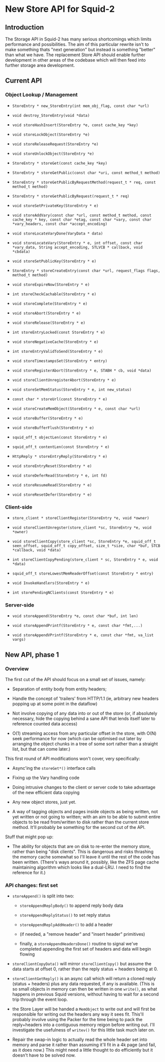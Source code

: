 # New Store API for Squid-2

## Introduction

The Storage API in Squid-2 has many serious shortcomings which limits
performance and possibilities. The aim of this particular rewrite isn't
to make something thats "next generation" but instead is something
"better" than what we have. The replacement Store API should enable
further development in other areas of the codebase which will then feed
into further storage area development.

## Current API

### Object Lookup / Management

  - `StoreEntry * new_StoreEntry(int mem_obj_flag, const char *url)`

  - `void destroy_StoreEntry(void *data)`

  - `void storeHashInsert(StoreEntry *e, const cache_key *key)`

  - `void storeLockObject(StoreEntry *e)`

  - `void storeReleaseRequest(StoreEntry *e)`

  - `void storeUnlockObject(StoreEntry *e)`

  - `StoreEntry * storeGet(const cache_key *key)`

  - `StoreEntry * storeGetPublic(const char *uri, const method_t
    method)`

  - `StoreEntry * storeGetPublicByRequestMethod(request_t * req, const
    method_t method)`

  - `StoreEntry * storeGetPublicByRequest(request_t * req)`

  - `void storeSetPrivateKey(StoreEntry * e)`

  - `void storeAddVary(const char *url, const method_t method, const
    cache_key * key, const char *etag, const char *vary, const char
    *vary_headers, const char *accept_encoding)`

  - `void storeLocateVaryDone(VaryData * data)`

  - `void storeLocateVary(StoreEntry * e, int offset, const char
    *vary_data, String accept_encoding, STLVCB * callback, void
    *cbdata)`

  - `void storeSetPublicKey(StoreEntry * e)`

  - `StoreEntry * storeCreateEntry(const char *url, request_flags flags,
    method_t method)`

  - `void storeExpireNow(StoreEntry * e)`

  - `int storeCheckCachable(StoreEntry * e)`

  - `void storeComplete(StoreEntry * e)`

  - `void storeAbort(StoreEntry * e)`

  - `void storeRelease(StoreEntry * e)`

  - `int storeEntryLocked(const StoreEntry * e)`

  - `void storeNegativeCache(StoreEntry * e)`

  - `int storeEntryValidToSend(StoreEntry * e)`

  - `void storeTimestampsSet(StoreEntry * entry)`

  - `void storeRegisterAbort(StoreEntry * e, STABH * cb, void *data)`

  - `void storeClientUnregisterAbort(StoreEntry * e)`

  - `void storeSetMemStatus(StoreEntry * e, int new_status)`

  - `const char * storeUrl(const StoreEntry * e)`

  - `void storeCreateMemObject(StoreEntry * e, const char *url)`

  - `void storeBuffer(StoreEntry * e)`

  - `void storeBufferFlush(StoreEntry * e)`

  - `squid_off_t objectLen(const StoreEntry * e)`

  - `squid_off_t contentLen(const StoreEntry * e)`

  - `HttpReply * storeEntryReply(StoreEntry * e)`

  - `void storeEntryReset(StoreEntry * e)`

  - `void storeDeferRead(StoreEntry * e, int fd)`

  - `void storeResumeRead(StoreEntry * e)`

  - `void storeResetDefer(StoreEntry * e)`

### Client-side

  - `store_client * storeClientRegister(StoreEntry *e, void *owner)`

  - `void storeClientUnregster(store_client *sc, StoreEntry *e, void
    *owner)`

  - `void storeClientCopy(store_client *sc, StoreEntry *e, squid_off_t
    seen_offset, squid_off_t copy_offset, size_t *size, char *buf, STCB
    *callback, void *data)`

  - `int storeClientCopyPending(store_client * sc, StoreEntry * e, void
    *data)`

  - `squid_off_t storeLowestMemReaderOffset(const StoreEntry * entry)`

  - `void InvokeHandlers(StoreEntry * e)`

  - `int storePendingNClients(const StoreEntry * e)`

### Server-side

  - `void storeAppend(StoreEntry *e, const char *buf, int len)`

  - `void storeAppendPrintf(StoreEntry * e, const char *fmt,...)`

  - `void storeAppendVPrintf(StoreEntry * e, const char *fmt, va_list
    vargs)`

## New API, phase 1

### Overview

The first cut of the API should focus on a small set of issues, namely:

  - Separation of entity body from entity headers;

  - Handle the concept of 'trailers' from HTTP/1.1 (ie, arbitrary new
    headers popping up at some point in the dataflow)

  - Not involve copying of any data into or out of the store (or, if
    absolutely necessary, hide the copying behind a sane API that lends
    itself later to reference counted data access)

  - O(1) streaming access from any particular offset in the store, with
    O(N) seek performance for now (which can be optimised out later by
    arranging the object chunks in a tree of some sort rather than a
    straight list, but that can come later.)

This first round of API modifications won't cover, very specifically:

  - Async'ing the `storeGet*()` interface calls

  - Fixing up the Vary handling code

  - Doing intrusive changes to the client or server code to take
    advantage of the new efficient data copying

  - Any new object stores, just yet.

  - A way of tagging objects and pages inside objects as being written,
    not yet written or not going to written; with an aim to be able to
    submit entire objects to be read from/written to disk rather than
    the current store method. It'll probably be something for the second
    cut of the API.

Stuff that might pop up:

  - The ability for objects that are on disk to re-enter the memory
    store, rather than being "disk clients". This is dangerous and risks
    thrashing the memory cache somewhat so I'll leave it until the rest
    of the code has been written. (There's ways around it, possibly,
    like the ZFS page cache maintaining algorithm which looks like a
    dual-LRU. I need to find the reference for it.)

### API changes: first set

  - `storeAppend()` is split into two:
    
      - `storeAppendReplyBody()` to append reply body data
    
      - `storeAppendReplyStatus()` to set reply status
    
      - `storeAppendReplyAddHeader()` to add a header
    
      - (if needed, a "remove header" and "insert header" primitives)
    
      - finally, a `storeAppendHeadersDone()` routine to signal we've
        completed appending the first set of headers and data will begin
        flowing

  - `storeClientCopyData()` will mirror `storeClientCopy()` but assume
    the data starts at offset 0, rather than the reply status + headers
    being at 0.

  - `storeClientGetReply()` is an async call which will return a cloned
    reply (status + headers) plus any data requested, if any is
    available. (This is so small objects in memory can then be written
    in one `write()`, as what happens in previous Squid versions,
    without having to wait for a second trip through the event loop.

  - the Store Layer will be handed a `MemObject` to write out and will
    first be responsible for writing out the headers any way it sees
    fit. This'll probably involve using the Packer for the time being to
    pack the reply+headers into a contiguous memory reigon before
    writing out. I'll investigate the usefulness of `writev()` for this
    little task much later on.

  - Repair the swap-in logic to actually read the whole header set into
    memory and parse it rather than assuming it'll fit in a 4k page (and
    fail, as it does now.) This might need a little thought to do
    efficiently but it doesn't have to be solved now.
